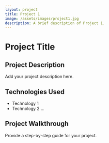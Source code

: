 ```yaml
---
layout: project
title: Project 1
image: /assets/images/project1.jpg
description: A brief description of Project 1.
---
```


# Project Title

## Project Description

Add your project description here.

## Technologies Used

- Technology 1
- Technology 2
...

## Project Walkthrough

Provide a step-by-step guide for your project.

